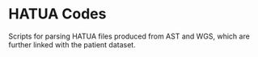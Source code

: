 # HATUA Codes
Scripts for parsing HATUA files produced from AST and WGS, which are further linked with the patient dataset.

